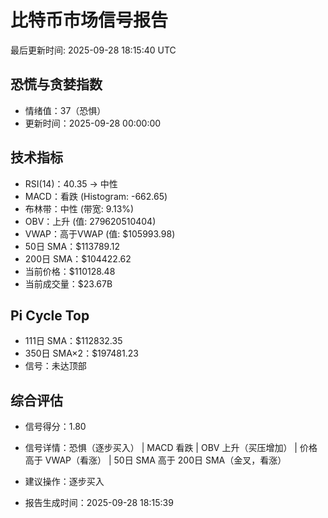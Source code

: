 # 比特币市场信号报告

最后更新时间: 2025-09-28 18:15:40 UTC

## 恐慌与贪婪指数
- 情绪值：37（恐惧）
- 更新时间：2025-09-28 00:00:00

## 技术指标
- RSI(14)：40.35 → 中性
- MACD：看跌 (Histogram: -662.65)
- 布林带：中性 (带宽: 9.13%)
- OBV：上升 (值: 279620510404)
- VWAP：高于VWAP (值: $105993.98)
- 50日 SMA：$113789.12
- 200日 SMA：$104422.62
- 当前价格：$110128.48
- 当前成交量：$23.67B

## Pi Cycle Top
- 111日 SMA：$112832.35
- 350日 SMA×2：$197481.23
- 信号：未达顶部

## 综合评估
- 信号得分：1.80
- 信号详情：恐惧（逐步买入） | MACD 看跌 | OBV 上升（买压增加） | 价格高于 VWAP（看涨） | 50日 SMA 高于 200日 SMA（金叉，看涨）
- 建议操作：逐步买入

- 报告生成时间：2025-09-28 18:15:39